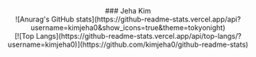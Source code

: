 



<div align=center> ### Jeha Kim </div>



<div align=center> ![Anurag's GitHub stats](https://github-readme-stats.vercel.app/api?username=kimjeha0&show_icons=true&theme=tokyonight)</div>
<div align=center> [![Top Langs](https://github-readme-stats.vercel.app/api/top-langs/?username=kimjeha0)](https://github.com/kimjeha0/github-readme-stats)</div>

